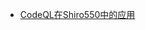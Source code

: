 
- [CodeQL在Shiro550中的应用](https://pen4uin.github.io/post/22-09-25-for-shiro550-find-gadget-via-codeql/)